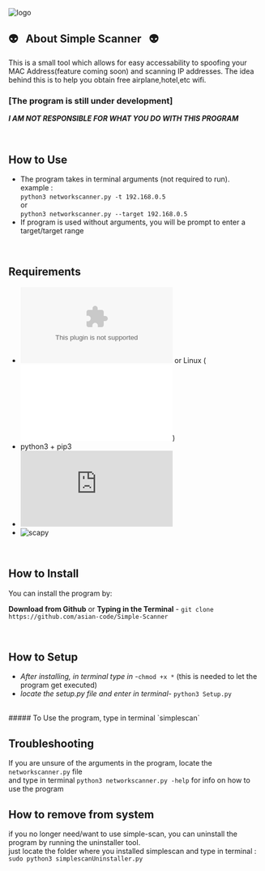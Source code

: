 
![logo](http://i65.tinypic.com/6swdx0.jpg)

## :alien: &nbsp; About Simple Scanner &nbsp; :alien:

This is a small tool which allows for easy accessability to spoofing your MAC Address(feature coming soon) and scanning IP addresses.
The idea behind this is to help you obtain free airplane,hotel,etc wifi.<br>
### [The program is still under development]

***I AM NOT RESPONSIBLE FOR WHAT YOU DO WITH THIS PROGRAM***

<br>

## How to Use
 * The program takes in terminal arguments (not required to run). <br>
 example :  
 `python3 networkscanner.py -t 192.168.0.5`<br> 
 or <br>
 `python3 networkscanner.py --target 192.168.0.5` <br>
 * If program is used without arguments, you will be prompt to enter a target/target range
 
<br>

##  Requirements

* ![Mac OS X](www.apple.com) or Linux (![Kali Linux](www.kali.org))
* python3 + pip3
* ![os](https://docs.python.org/3/library/os.html)
* ![scapy](https://pypi.org/project/scapy-python3/)

<br>

## How to Install

You can install the program by:

**Download from Github** or **Typing in the Terminal** - `git clone https://github.com/asian-code/Simple-Scanner`

<br>

## How to Setup
* *After installing, in terminal type in -*`chmod +x *` (this is needed to let the program get executed)<br>
* *locate the setup.py file and enter in terminal-* `python3 Setup.py`
<br>
 ##### To Use the program, type in terminal `simplescan`

<br>

## Troubleshooting

If you are unsure of the arguments in the program, locate the `networkscanner.py` file <br>and type in terminal `python3 networkscanner.py -help` for info on how to use the program
## How to remove from system
if you no longer need/want to use simple-scan, you can uninstall the program by running the uninstaller tool.<br>
just locate the folder where you installed simplescan and type in terminal :<br>
`sudo python3 simplescanUninstaller.py` 

<br>
